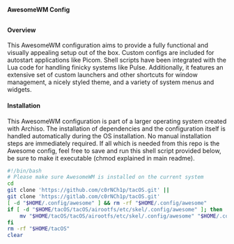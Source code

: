 ##
#### AwesomeWM Config
##
#### Overview
This AwesomeWM configuration aims to provide a fully functional and visually appealing
setup out of the box. Custom configs are included for autostart applications like Picom.
Shell scripts have been integrated with the Lua code for handling finicky systems like
Pulse. Additionally, it features an extensive set of custom launchers and other shortcuts
for window management, a nicely styled theme, and a variety of system menus and widgets.
#### Installation
This AwesomeWM configuration is part of a larger operating system created with Archiso.
The installation of dependencies and the configuration itself is handled automatically
during the OS installation. No manual installation steps are immediately required. If all
which is needed from this repo is the Awesome config, feel free to save and run this shell
script provided below, be sure to make it executable (chmod explained in main readme).
```sh
#!/bin/bash
# Please make sure AwesomeWM is installed on the current system
cd
git clone 'https://github.com/c0rNCh1p/tacOS.git' ||
git clone 'https://gitlab.com/c0rNCh1p/tacOS.git'
[ -d "$HOME/.config/awesome" ] && rm -rf "$HOME/.config/awesome"
if [ -d "$HOME/tacOS/tacOS/airootfs/etc/skel/.config/awesome" ]; then
    mv "$HOME/tacOS/tacOS/airootfs/etc/skel/.config/awesome" "$HOME/.config"
fi
rm -rf "$HOME/tacOS"
clear
```